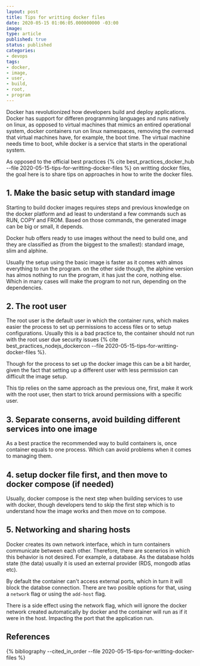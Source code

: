 ```yaml
---
layout: post
title: Tips for writting docker files
date: 2020-05-15 01:06:05.000000000 -03:00
image: 
type: article
published: true
status: published
categories:
- devops
tags:
- docker,
- image,
- user,
- build,
- root,
- program
---
```


Docker has revolutionized how developers build and deploy applications.
Docker has support for differen programming languages and runs natively on linux,
as opposed to virtual machines that mimics an entired operational system,
docker containers run on linux namespaces, removing the overread
that virtual machines have, for example, the boot time. The virtual machine
needs time to boot, while docker is a service that starts in the operational
system.

As opposed to the official best practices {% cite best_practices_docker_hub --file 2020-05-15-tips-for-writting-docker-files %} on writting docker files,
the goal here is to share tips on approaches in how to write the docker files.

## 1. Make the basic setup with standard image

Starting to build docker images requires steps and previous knowledge on the
docker platform and ad least to understand a few commands such as RUN, COPY and
FROM. Based on those commands, the generated image can be big or small, it depends.

Docker hub offers ready to use images without the need to build one, and they are
classified as (from the biggest to the smallest): standard image, slim and alphine.

Usually the setup using the basic image is faster as it comes with almos everything
to run the program. on the other side though, the alphine version has almos
nothing to run the program, it has just the core, nothing else. Which in many 
cases will make the program to not run, depending on the dependencies.

## 2. The root user

The root user is the default user in which the container runs, which makes
easier the process to set up permissions to access files or to setup configurations.
Usually this is a bad practice to, the container should not run with the root
user due security issues {% cite best_practices_nodejs_dockercon --file 2020-05-15-tips-for-writting-docker-files %}.

Though for the process to set up the docker image this can be a bit harder,
given the fact that setting up a different user with less permission can
difficult the image setup.

This tip relies on the same approach as the previous one, first, make it work
with the root user, then start to trick around permissions with a specific user.

## 3. Separate conserns, avoid building different services into one image

As a best practice the recommended way to build containers is, once container equals
to one process. Which can avoid problems when it comes to managing them.

## 4. setup docker file first, and then move to docker compose (if needed)

Usually, docker compose is the next step when building services to use with docker,
though developers tend to skip the first step which is to understand how the
image works and then move on to compose.

## 5. Networking and sharing hosts

Docker creates its own network interface, which in turn containers communicate
between each other. Therefore, there are scenerios in which this behavior
is not desired. For example, a database. As the database holds state (the data)
usually it is used an external provider (RDS, mongodb atlas etc).

By default the container can't access external ports, which in turn it will
block the databse connection. There are two posible options for that, using
a `network` flag or using the `add-host` flag.

There is a side effect using the network flag, which will ignore the docker
network created automatically by docker and the container will run as if
it were in the host. Impacting the port that the application run.

## References

{% bibliography --cited_in_order --file 2020-05-15-tips-for-writting-docker-files %}